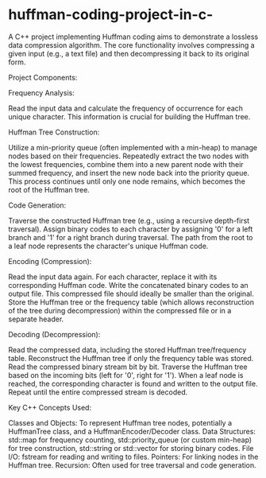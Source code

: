 # huffman-coding-project-in-c-
A C++ project implementing Huffman coding aims to demonstrate a lossless data compression algorithm. The core functionality involves compressing a given input (e.g., a text file) and then decompressing it back to its original form.

Project Components:

Frequency Analysis:

Read the input data and calculate the frequency of occurrence for each unique character. This information is crucial for building the Huffman tree.

Huffman Tree Construction:

Utilize a min-priority queue (often implemented with a min-heap) to manage nodes based on their frequencies.
Repeatedly extract the two nodes with the lowest frequencies, combine them into a new parent node with their summed frequency, and insert the new node back into the priority queue. 
This process continues until only one node remains, which becomes the root of the Huffman tree.

Code Generation:

Traverse the constructed Huffman tree (e.g., using a recursive depth-first traversal).
Assign binary codes to each character by assigning '0' for a left branch and '1' for a right branch during traversal. The path from the root to a leaf node represents the character's unique Huffman code.

Encoding (Compression):

Read the input data again.
For each character, replace it with its corresponding Huffman code.
Write the concatenated binary codes to an output file. This compressed file should ideally be smaller than the original.
Store the Huffman tree or the frequency table (which allows reconstruction of the tree during decompression) within the compressed file or in a separate header.

Decoding (Decompression):

Read the compressed data, including the stored Huffman tree/frequency table.
Reconstruct the Huffman tree if only the frequency table was stored.
Read the compressed binary stream bit by bit.
Traverse the Huffman tree based on the incoming bits (left for '0', right for '1').
When a leaf node is reached, the corresponding character is found and written to the output file.
Repeat until the entire compressed stream is decoded.

Key C++ Concepts Used:

Classes and Objects: To represent Huffman tree nodes, potentially a HuffmanTree class, and a HuffmanEncoder/Decoder class.
Data Structures: std::map for frequency counting, std::priority_queue (or custom min-heap) for tree construction, std::string or std::vector<bool> for storing binary codes.
File I/O: fstream for reading and writing to files.
Pointers: For linking nodes in the Huffman tree.
Recursion: Often used for tree traversal and code generation.
